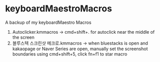# keyboardMaestroMacros
A backup of my keyboardMaestro Macros

1. Autoclicker.kmmacros -> cmd+shift+. for autoclick near the middle of the screen
2. 블루스텍 스크린샷 메크로.kmmacros -> when bluestacks is open and kakaopage or Naver Series are open, manually set the screenshot boundaries using cmd+shift+5, click fn+f1 to star macro
